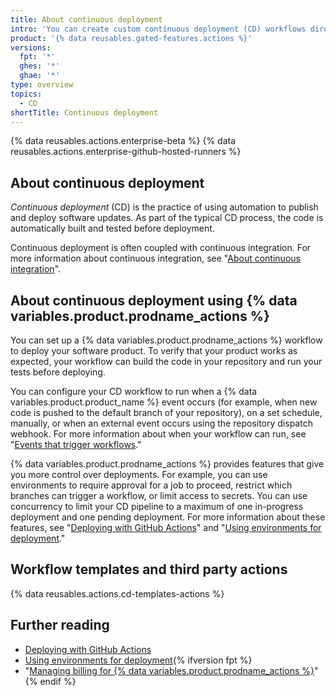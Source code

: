 ```yaml
---
title: About continuous deployment
intro: 'You can create custom continuous deployment (CD) workflows directly in your {% data variables.product.prodname_dotcom %} repository with {% data variables.product.prodname_actions %}.'
product: '{% data reusables.gated-features.actions %}'
versions:
  fpt: '*'
  ghes: '*'
  ghae: '*'
type: overview
topics:
  - CD
shortTitle: Continuous deployment
---
```


{% data reusables.actions.enterprise-beta %}
{% data reusables.actions.enterprise-github-hosted-runners %}

## About continuous deployment

_Continuous deployment_ (CD) is the practice of using automation to publish and deploy software updates. As part of the typical CD process, the code is automatically built and tested before deployment.

Continuous deployment is often coupled with continuous integration. For more information about continuous integration, see "[About continuous integration](/actions/guides/about-continuous-integration)".

## About continuous deployment using {% data variables.product.prodname_actions %}

You can set up a {% data variables.product.prodname_actions %} workflow to deploy your software product. To verify that your product works as expected, your workflow can build the code in your repository and run your tests before deploying.

You can configure your CD workflow to run when a {% data variables.product.product_name %} event occurs (for example, when new code is pushed to the default branch of your repository), on a set schedule, manually, or when an external event occurs using the repository dispatch webhook. For more information about when your workflow can run, see "[Events that trigger workflows](/actions/reference/events-that-trigger-workflows)."

{% data variables.product.prodname_actions %} provides features that give you more control over deployments. For example, you can use environments to require approval for a job to proceed, restrict which branches can trigger a workflow, or limit access to secrets. You can use concurrency to limit your CD pipeline to a maximum of one in-progress deployment and one pending deployment. For more information about these features, see "[Deploying with GitHub Actions](/actions/deployment/deploying-with-github-actions)" and "[Using environments for deployment](/actions/deployment/using-environments-for-deployment)."

## Workflow templates and third party actions

{% data reusables.actions.cd-templates-actions %}

## Further reading

- [Deploying with GitHub Actions](/actions/deployment/deploying-with-github-actions)
- [Using environments for deployment](/actions/deployment/using-environments-for-deployment){% ifversion fpt %}
- "[Managing billing for {% data variables.product.prodname_actions %}](/billing/managing-billing-for-github-actions)"
{% endif %}
